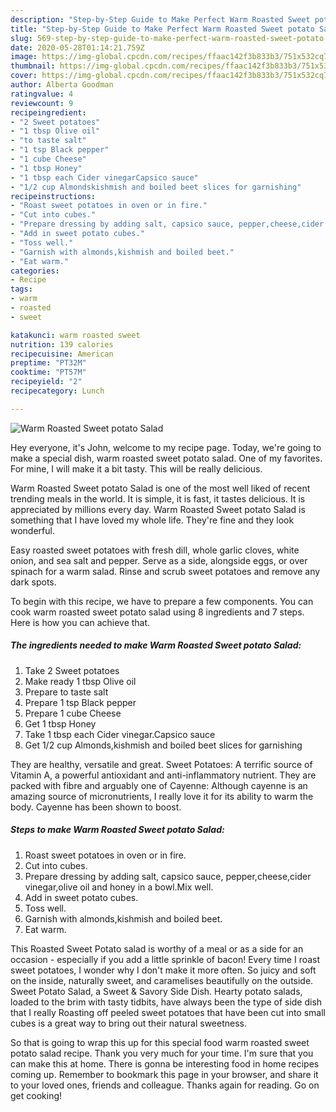 ```yaml
---
description: "Step-by-Step Guide to Make Perfect Warm Roasted Sweet potato Salad"
title: "Step-by-Step Guide to Make Perfect Warm Roasted Sweet potato Salad"
slug: 569-step-by-step-guide-to-make-perfect-warm-roasted-sweet-potato-salad
date: 2020-05-28T01:14:21.759Z
image: https://img-global.cpcdn.com/recipes/ffaac142f3b833b3/751x532cq70/warm-roasted-sweet-potato-salad-recipe-main-photo.jpg
thumbnail: https://img-global.cpcdn.com/recipes/ffaac142f3b833b3/751x532cq70/warm-roasted-sweet-potato-salad-recipe-main-photo.jpg
cover: https://img-global.cpcdn.com/recipes/ffaac142f3b833b3/751x532cq70/warm-roasted-sweet-potato-salad-recipe-main-photo.jpg
author: Alberta Goodman
ratingvalue: 4
reviewcount: 9
recipeingredient:
- "2 Sweet potatoes"
- "1 tbsp Olive oil"
- "to taste salt"
- "1 tsp Black pepper"
- "1 cube Cheese"
- "1 tbsp Honey"
- "1 tbsp each Cider vinegarCapsico sauce"
- "1/2 cup Almondskishmish and boiled beet slices for garnishing"
recipeinstructions:
- "Roast sweet potatoes in oven or in fire."
- "Cut into cubes."
- "Prepare dressing by adding salt, capsico sauce, pepper,cheese,cider vinegar,olive oil and honey in a bowl.Mix well."
- "Add in sweet potato cubes."
- "Toss well."
- "Garnish with almonds,kishmish and boiled beet."
- "Eat warm."
categories:
- Recipe
tags:
- warm
- roasted
- sweet

katakunci: warm roasted sweet 
nutrition: 139 calories
recipecuisine: American
preptime: "PT32M"
cooktime: "PT57M"
recipeyield: "2"
recipecategory: Lunch

---
```



![Warm Roasted Sweet potato Salad](https://img-global.cpcdn.com/recipes/ffaac142f3b833b3/751x532cq70/warm-roasted-sweet-potato-salad-recipe-main-photo.jpg)

Hey everyone, it's John, welcome to my recipe page. Today, we're going to make a special dish, warm roasted sweet potato salad. One of my favorites. For mine, I will make it a bit tasty. This will be really delicious.

Warm Roasted Sweet potato Salad is one of the most well liked of recent trending meals in the world. It is simple, it is fast, it tastes delicious. It is appreciated by millions every day. Warm Roasted Sweet potato Salad is something that I have loved my whole life. They're fine and they look wonderful.

Easy roasted sweet potatoes with fresh dill, whole garlic cloves, white onion, and sea salt and pepper. Serve as a side, alongside eggs, or over spinach for a warm salad. Rinse and scrub sweet potatoes and remove any dark spots.


To begin with this recipe, we have to prepare a few components. You can cook warm roasted sweet potato salad using 8 ingredients and 7 steps. Here is how you can achieve that.

<!--inarticleads1-->

##### The ingredients needed to make Warm Roasted Sweet potato Salad:

1. Take 2 Sweet potatoes
1. Make ready 1 tbsp Olive oil
1. Prepare to taste salt
1. Prepare 1 tsp Black pepper
1. Prepare 1 cube Cheese
1. Get 1 tbsp Honey
1. Take 1 tbsp each Cider vinegar.Capsico sauce
1. Get 1/2 cup Almonds,kishmish and boiled beet slices for garnishing


They are healthy, versatile and great. Sweet Potatoes: A terrific source of Vitamin A, a powerful antioxidant and anti-inflammatory nutrient. They are packed with fibre and arguably one of Cayenne: Although cayenne is an amazing source of micronutrients, I really love it for its ability to warm the body. Cayenne has been shown to boost. 

<!--inarticleads2-->

##### Steps to make Warm Roasted Sweet potato Salad:

1. Roast sweet potatoes in oven or in fire.
1. Cut into cubes.
1. Prepare dressing by adding salt, capsico sauce, pepper,cheese,cider vinegar,olive oil and honey in a bowl.Mix well.
1. Add in sweet potato cubes.
1. Toss well.
1. Garnish with almonds,kishmish and boiled beet.
1. Eat warm.


This Roasted Sweet Potato salad is worthy of a meal or as a side for an occasion - especially if you add a little sprinkle of bacon! Every time I roast sweet potatoes, I wonder why I don&#39;t make it more often. So juicy and soft on the inside, naturally sweet, and caramelises beautifully on the outside. Sweet Potato Salad, a Sweet &amp; Savory Side Dish. Hearty potato salads, loaded to the brim with tasty tidbits, have always been the type of side dish that I really Roasting off peeled sweet potatoes that have been cut into small cubes is a great way to bring out their natural sweetness. 

So that is going to wrap this up for this special food warm roasted sweet potato salad recipe. Thank you very much for your time. I'm sure that you can make this at home. There is gonna be interesting food in home recipes coming up. Remember to bookmark this page in your browser, and share it to your loved ones, friends and colleague. Thanks again for reading. Go on get cooking!
